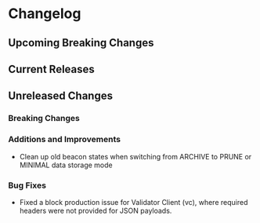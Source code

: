 # Changelog

## Upcoming Breaking Changes

## Current Releases

## Unreleased Changes

### Breaking Changes

### Additions and Improvements
- Clean up old beacon states when switching from ARCHIVE to PRUNE or MINIMAL data storage mode

### Bug Fixes
 - Fixed a block production issue for Validator Client (vc), where required headers were not provided for JSON payloads.

